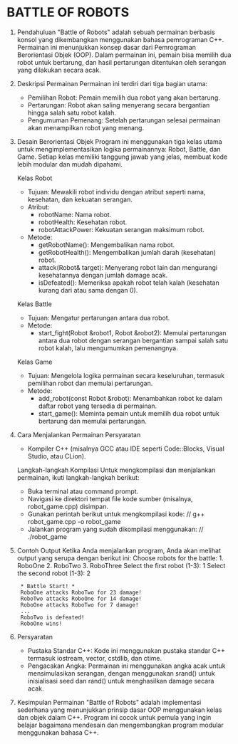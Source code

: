 # BATTLE OF ROBOTS

1. Pendahuluan
   "Battle of Robots" adalah sebuah permainan berbasis konsol yang dikembangkan menggunakan bahasa pemrograman C++. Permainan ini menunjukkan konsep dasar dari Pemrograman Berorientasi Objek (OOP). Dalam permainan ini, pemain bisa memilih dua robot untuk bertarung, dan hasil pertarungan ditentukan oleh serangan yang dilakukan secara acak.

2. Deskripsi Permainan
   Permainan ini terdiri dari tiga bagian utama:
    - Pemilihan Robot: Pemain memilih dua robot yang akan
      bertarung.
    - Pertarungan: Robot akan saling menyerang secara
      bergantian hingga salah satu robot kalah.
    - Pengumuman Pemenang: Setelah pertarungan selesai
      permainan akan menampilkan robot yang menang.

3. Desain Berorientasi Objek
   Program ini menggunakan tiga kelas utama untuk mengimplementasikan logika permainannya: Robot, Battle, dan Game. Setiap kelas memiliki tanggung jawab yang jelas, membuat kode lebih modular dan mudah dipahami.

   Kelas Robot
   - Tujuan: Mewakili robot individu dengan atribut seperti 
     nama, kesehatan, dan kekuatan serangan.
   - Atribut:
     - robotName: Nama robot.
     - robotHealth: Kesehatan robot.
     - robotAttackPower: Kekuatan serangan maksimum robot.
   - Metode:
     - getRobotName(): Mengembalikan nama robot.
     - getRobotHealth(): Mengembalikan jumlah darah 
       (kesehatan) robot.
     - attack(Robot& target): Menyerang robot lain dan 
       mengurangi kesehatannya dengan jumlah damage acak.
     - isDefeated(): Memeriksa apakah robot telah kalah 
       (kesehatan kurang dari atau sama dengan 0).
   
   Kelas Battle
   - Tujuan: Mengatur pertarungan antara dua robot.
   - Metode:
     - start_fight(Robot &robot1, Robot &robot2): Memulai 
       pertarungan antara dua robot dengan serangan bergantian sampai salah satu robot kalah, lalu mengumumkan pemenangnya.
   
   Kelas Game
   - Tujuan: Mengelola logika permainan secara 
     keseluruhan, termasuk pemilihan robot dan memulai pertarungan.
   - Metode:
      - add_robot(const Robot &robot): Menambahkan robot ke 
        dalam daftar robot yang tersedia di permainan.
      - start_game(): Meminta pemain untuk memilih dua robot 
        untuk bertarung dan memulai pertarungan.

4. Cara Menjalankan Permainan
   Persyaratan
   - Kompiler C++ (misalnya GCC atau IDE seperti 
     Code::Blocks, Visual Studio, atau CLion).

   Langkah-langkah Kompilasi
   Untuk mengkompilasi dan menjalankan permainan, ikuti langkah-langkah berikut:
   - Buka terminal atau command prompt.
   - Navigasi ke direktori tempat file kode sumber (misalnya, 
     robot_game.cpp) disimpan.
   - Gunakan perintah berikut untuk mengkompilasi kode:
     // g++ robot_game.cpp -o robot_game
   - Jalankan program yang sudah dikompilasi menggunakan:
     // ./robot_game

5. Contoh Output
   Ketika Anda menjalankan program, Anda akan melihat output yang serupa dengan berikut ini:
        Choose robots for the battle:
        1. RoboOne
        2. RoboTwo
        3. RoboThree
        Select the first robot (1-3): 1
        Select the second robot (1-3): 2
        
        * Battle Start! *
        RoboOne attacks RoboTwo for 23 damage!
        RoboTwo attacks RoboOne for 14 damage!
        RoboOne attacks RoboTwo for 7 damage!
        ...
        RoboTwo is defeated!
        RoboOne wins!

6. Persyaratan
   - Pustaka Standar C++: Kode ini menggunakan pustaka 
     standar C++ termasuk iostream, vector, cstdlib, dan ctime.
   - Pengacakan Angka: Permainan ini menggunakan angka acak 
     untuk mensimulasikan serangan, dengan menggunakan srand() untuk inisialisasi seed dan rand() untuk menghasilkan damage secara acak.

7. Kesimpulan
   Permainan "Battle of Robots" adalah implementasi sederhana yang menunjukkan prinsip dasar OOP menggunakan kelas dan objek dalam C++. Program ini cocok untuk pemula yang ingin belajar bagaimana mendesain dan mengembangkan program modular menggunakan bahasa C++.